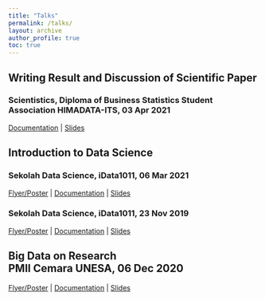 ```yaml
---
title: "Talks"
permalink: /talks/
layout: archive
author_profile: true
toc: true
---
```


## Writing Result and Discussion of Scientific Paper
### Scientistics, Diploma of Business Statistics Student Association HIMADATA-ITS, 03 Apr 2021
[Documentation](/images/talks20210403.jpg) | [Slides](https://drive.google.com/file/d/105ejxk5xE8NUt0uFFcX9sT30uXwBw4d6/view?usp=sharing)

## Introduction to Data Science
### Sekolah Data Science, iData1011, 06 Mar 2021
[Flyer/Poster](https://www.instagram.com/p/CLn8jbvFOvL/) | [Documentation](https://www.instagram.com/s/aGlnaGxpZ2h0OjE3ODkwODUyMjEzOTc2NDAx?igshid=n8wtvyglix2p&story_media_id=2523186323109275040_5623044164) | [Slides](https://drive.google.com/file/d/13BFQB1QNo7VoZbv92WTFQanRN2YP4Yk5/view?usp=sharing)
### Sekolah Data Science, iData1011, 23 Nov 2019
[Flyer/Poster](https://www.instagram.com/stories/highlights/17853688072859368/) | [Documentation](#) | [Slides](https://drive.google.com/file/d/1UnkB75Uwm_1Z7uI8jOfvUjyiDX0v6dAK/view?usp=sharing)


## Big Data on Research<br/>PMII Cemara UNESA, 06 Dec 2020
[Flyer/Poster](/images/talks20201206.jpg) | [Documentation](#) | [Slides](https://docs.google.com/presentation/d/1APDUe47sKevU1FZVoNXlnPCobvcVh8cg7tp9PWJLy3E/edit?usp=sharing)

